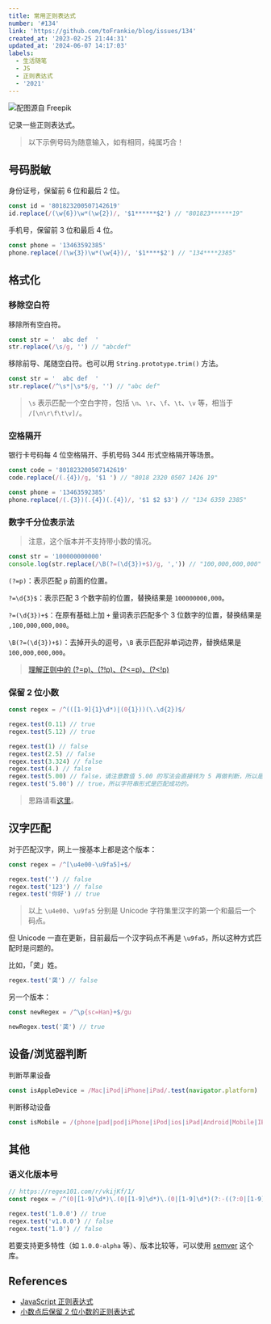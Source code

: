 ```yaml
---
title: 常用正则表达式
number: '#134'
link: 'https://github.com/toFrankie/blog/issues/134'
created_at: '2023-02-25 21:44:31'
updated_at: '2024-06-07 14:17:03'
labels:
  - 生活随笔
  - JS
  - 正则表达式
  - '2021'
---
```


![配图源自 Freepik](https://cdn.jsdelivr.net/gh/toFrankie/blog@main/images/2024/6/1717740131675.jpg)

记录一些正则表达式。

> 以下示例号码为随意输入，如有相同，纯属巧合！

## 号码脱敏

身份证号，保留前 6 位和最后 2 位。

```js
const id = '801823200507142619'
id.replace(/(\w{6})\w*(\w{2})/, '$1******$2') // "801823******19"
```

手机号，保留前 3 位和最后 4 位。

```js
const phone = '13463592385'
phone.replace(/(\w{3})\w*(\w{4})/, '$1****$2') // "134****2385"
```

## 格式化

### 移除空白符

移除所有空白符。

```js
const str = '  abc def  '
str.replace(/\s/g, '') // "abcdef"
```

移除前导、尾随空白符。也可以用 `String.prototype.trim()` 方法。

```js
const str = '  abc def  '
str.replace(/^\s*|\s*$/g, '') // "abc def"
```

> `\s` 表示匹配一个空白字符，包括 `\n`、`\r`、`\f`、`\t`、`\v` 等，相当于 `/[\n\r\f\t\v]/`。

### 空格隔开

银行卡号码每 4 位空格隔开、手机号码 344 形式空格隔开等场景。

```js
const code = '801823200507142619'
code.replace(/(.{4})/g, '$1 ') // "8018 2320 0507 1426 19"
```

```js
const phone = '13463592385'
phone.replace(/(.{3})(.{4})(.{4})/, '$1 $2 $3') // "134 6359 2385"
```

### 数字千分位表示法

> 注意，这个版本并不支持带小数的情况。

```js
const str = '100000000000'
console.log(str.replace(/\B(?=(\d{3})+$)/g, ',')) // "100,000,000,000"
```

`(?=p)`：表示匹配 `p` 前面的位置。

`?=\d{3}$`：表示匹配 3 个数字前的位置，替换结果是 `100000000,000`。

`?=(\d{3})+$`：在原有基础上加 `+` 量词表示匹配多个 3 位数字的位置，替换结果是 `,100,000,000,000`。

`\B(?=(\d{3})+$)`：去掉开头的逗号，`\B` 表示匹配非单词边界，替换结果是 `100,000,000,000`。


> [理解正则中的 (?=p)、(?!p)、(?<=p)、(?<!p)](https://juejin.cn/post/6844903943684751368)


### 保留 2 位小数

```js
const regex = /^(([1-9]{1}\d*)|(0{1}))(\.\d{2})$/

regex.test(0.11) // true
regex.test(5.12) // true

regex.test(1) // false
regex.test(2.5) // false
regex.test(3.324) // false
regex.test(4.) // false
regex.test(5.00) // false，请注意数值 5.00 的写法会直接转为 5 再做判断，所以是 false。
regex.test('5.00') // true，所以字符串形式是匹配成功的。
```

> 思路请看[这里](https://www.cnblogs.com/hyunbar/p/10083532.html)。


## 汉字匹配

对于匹配汉字，网上一搜基本上都是这个版本：

```js
const regex = /^[\u4e00-\u9fa5]+$/

regex.test('') // false
regex.test('123') // false
regex.test('你好') // true
```
> 以上 `\u4e00`、`\u9fa5` 分别是 Unicode 字符集里汉字的第一个和最后一个码点。

但 Unicode 一直在更新，目前最后一个汉字码点不再是 `\u9fa5`，所以这种方式匹配时是问题的。

比如，「䶮」姓。

```js
regex.test('䶮') // false
```

另一个版本：

```js
const newRegex = /^\p{sc=Han}+$/gu

newRegex.test('䶮') // true
```


## 设备/浏览器判断

判断苹果设备

```js
const isAppleDevice = /Mac|iPod|iPhone|iPad/.test(navigator.platform)
```

判断移动设备

```js
const isMobile = /(phone|pad|pod|iPhone|iPod|ios|iPad|Android|Mobile|IEMobile)/i.test(navigator.userAgent)
```

## 其他

### 语义化版本号

```js
// https://regex101.com/r/vkijKf/1/
const regex = /^(0|[1-9]\d*)\.(0|[1-9]\d*)\.(0|[1-9]\d*)(?:-((?:0|[1-9]\d*|\d*[a-zA-Z-][0-9a-zA-Z-]*)(?:\.(?:0|[1-9]\d*|\d*[a-zA-Z-][0-9a-zA-Z-]*))*))?(?:\+([0-9a-zA-Z-]+(?:\.[0-9a-zA-Z-]+)*))?$/

regex.test('1.0.0') // true
regex.test('v1.0.0') // false
regex.test('1.0') // false
```
若要支持更多特性（如 `1.0.0-alpha` 等）、版本比较等，可以使用 [semver](https://www.npmjs.com/package/semver) 这个库。

## References

* [JavaScript 正则表达式](https://github.com/toFrankie/blog/issues/231)
* [小数点后保留 2 位小数的正则表达式](https://www.cnblogs.com/hyunbar/p/10083532.html)
